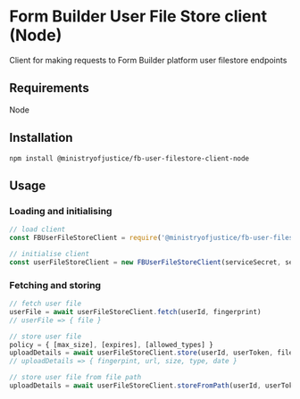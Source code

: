 # Form Builder User File Store client (Node)

Client for making requests to Form Builder platform user filestore endpoints

## Requirements

Node

## Installation

`npm install @ministryofjustice/fb-user-filestore-client-node`

## Usage

### Loading and initialising

``` javascript
// load client
const FBUserFileStoreClient = require('@ministryofjustice/fb-user-filestore-client-node')

// initialise client
const userFileStoreClient = new FBUserFileStoreClient(serviceSecret, serviceToken, serviceSlug, userFileStoreUrl)
```

### Fetching and storing

``` javascript
// fetch user file
userFile = await userFileStoreClient.fetch(userId, fingerprint)
// userFile => { file }

// store user file
policy = { [max_size], [expires], [allowed_types] }
uploadDetails = await userFileStoreClient.store(userId, userToken, file, policy)
// uploadDetails => { fingerpint, url, size, type, date }

// store user file from file path
uploadDetails = await userFileStoreClient.storeFromPath(userId, userToken, filePath, policy)
```

